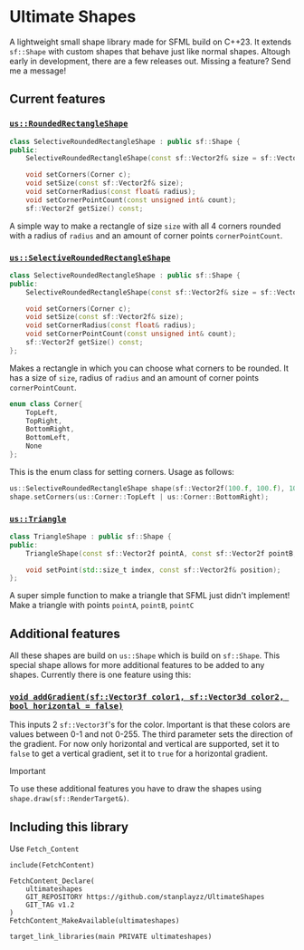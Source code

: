 # Ultimate Shapes #
A lightweight small shape library made for SFML build on C++23. It extends `sf::Shape` with custom shapes that behave just like normal shapes. 
Altough early in development, there are a few releases out.
Missing a feature? Send me a message!

## Current features ##
### <ins>`us::RoundedRectangleShape`</ins> ###
```cpp
class SelectiveRoundedRectangleShape : public sf::Shape {
public:
	SelectiveRoundedRectangleShape(const sf::Vector2f& size = sf::Vector2f(0.f, 0.f), float radius = 0, unsigned int cornerPointCount = 8);

	void setCorners(Corner c);
	void setSize(const sf::Vector2f& size);
	void setCornerRadius(const float& radius);
	void setCornerPointCount(const unsigned int& count);
	sf::Vector2f getSize() const;
```
A simple way to make a rectangle of size `size` with all 4 corners rounded with a radius of `radius` and an amount of corner points `cornerPointCount`.



### <ins>`us::SelectiveRoundedRectangleShape`</ins> ###
```cpp
class SelectiveRoundedRectangleShape : public sf::Shape {
public:
	SelectiveRoundedRectangleShape(const sf::Vector2f& size = sf::Vector2f(0.f, 0.f), float radius = 0, unsigned int cornerPointCount = 8);

	void setCorners(Corner c);
	void setSize(const sf::Vector2f& size);
	void setCornerRadius(const float& radius);
	void setCornerPointCount(const unsigned int& count);
	sf::Vector2f getSize() const;
};
```
Makes a rectangle in which you can choose what corners to be rounded. It has a size of `size`, radius of `radius` and an amount of corner points `cornerPointCount`.

```cpp
enum class Corner{
	TopLeft,
	TopRight,
	BottomRight,
	BottomLeft,
	None
};
```
This is the enum class for setting corners. Usage as follows:
```cpp
us::SelectiveRoundedRectangleShape shape(sf::Vector2f(100.f, 100.f), 10.f, 5);
shape.setCorners(us::Corner::TopLeft | us::Corner::BottomRight);
```


### <ins>`us::Triangle`</ins> ###
```cpp
class TriangleShape : public sf::Shape {
public:
	TriangleShape(const sf::Vector2f pointA, const sf::Vector2f pointB, const sf::Vector2f pointC);

	void setPoint(std::size_t index, const sf::Vector2f& position);
};
```
A super simple function to make a triangle that SFML just didn't implement!
Make a triangle with points `pointA`, `pointB`, `pointC`

## Additional features ##
All these shapes are build on `us::Shape` which is build on `sf::Shape`.
This special shape allows for more additional features to be added to any shapes.
Currently there is one feature using this:
### <ins>`void addGradient(sf::Vector3f color1, sf::Vector3d color2, bool horizontal = false)`</ins> ###
This inputs 2 `sf::Vector3f`'s for the color. Important is that these colors are values between 0-1 and not 0-255.
The third parameter sets the direction of the gradient. For now only horizontal and vertical are supported, set it to `false` to get a vertical gradient, set it to `true` for a horizontal gradient.

> [!IMPORTANT]
> To use these additional features you have to draw the shapes using `shape.draw(sf::RenderTarget&)`.


## Including this library ##
Use `Fetch_Content`
```
include(FetchContent)

FetchContent_Declare(
    ultimateshapes
    GIT_REPOSITORY https://github.com/stanplayzz/UltimateShapes
    GIT_TAG v1.2
)
FetchContent_MakeAvailable(ultimateshapes)

target_link_libraries(main PRIVATE ultimateshapes)
```
